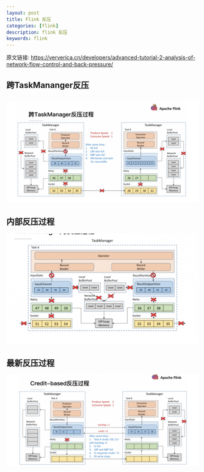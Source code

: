 ```yaml
---
layout: post
title: Flink 反压
categories: [flink]
description: flink 反压
keywords: flink
---
```

原文链接:
https://ververica.cn/developers/advanced-tutorial-2-analysis-of-network-flow-control-and-back-pressure/

## 跨TaskMananger反压

## ![flink-垮taskmanager反压过程](/images/posts/flink-垮taskmanager反压过程.png)



## 内部反压过程

![flink-内部反压过程](/images/posts/flink-内部反压过程.png)

## 最新反压过程

![flink-内部最新的反压](/images/posts/flink-内部最新的反压.png)

